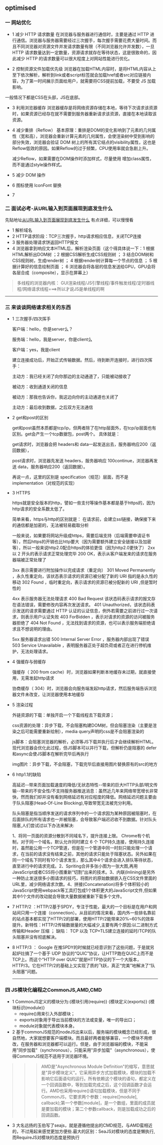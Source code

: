 ## optimised
### 一 网站优化
* 1 减少 HTTP 请求数量
在浏览器与服务器进行通信时，主要是通过 HTTP 进行通信。浏览器与服务器需要经过三次握手，每次握手需要花费大量时间。而且不同浏览器对资源文件并发请求数量有限（不同浏览器允许并发数），一旦 HTTP 请求数量达到一定数量，资源请求就存在等待状态，这是很致命的，因此减少 HTTP 的请求数量可以很大程度上对网站性能进行优化。

* 2 控制资源文件加载优先级
浏览器在加载HTML内容时，是将HTML内容从上至下依次解析，解析到link或者script标签就会加载href或者src对应链接内容，为了第一时间展示页面给用户，就需要将CSS提前加载，不要受 JS 加载影响。

一般情况下都是CSS在头部，JS在底部。

* 3 利用浏览器缓存
浏览器缓存是将网络资源存储在本地，等待下次请求该资源时，如果资源已经存在就不需要到服务器重新请求该资源，直接在本地读取该资源。

* 4 减少重排（Reflow）
    基本原理：重排是DOM的变化影响到了元素的几何属性（宽和高），浏览器会重新计算元素的几何属性，会使渲染树中受到影响的部分失效，浏览器会验证 DOM 树上的所有其它结点的visibility属性，这也是Reflow低效的原因。如果Reflow的过于频繁，CPU使用率就会急剧上升。

    减少Reflow，如果需要在DOM操作时添加样式，尽量使用 增加class属性，而不是通过style操作样式。

* 5 减少 DOM 操作

* 6 图标使用 IconFont 替换

* 7 

### 二 面试必考-从URL输入到页面展现到底发生什么
先贴地址[从URL输入到页面展现到底发生什么](https://mp.weixin.qq.com/s?__biz=MzAxODE2MjM1MA==&mid=2651555392&idx=1&sn=9042c990f82fe5d03f03e6af7536b4c3&chksm=80255181b752d897524a6f1ee332f245761c89a5e01d0cbf0499e3a74a21f3865f8cfff823cf&scene=21#wechat_redirect)
 有点详细，可以慢慢看
 
 * 1 解析域名
 * 2 HTTP请求阶段：TCP三次握手，http请求相应信息，关闭TCP连接
 * 3 服务器处理请求饼返回HTTP报文
 * 4 浏览器拿到响应文本HTML后，解析渲染页面（这个得具体说一下：1 根据HTML解析出DOM树 ；2 根据CSS解析生成CSS规则树 ； 3 结合DOM树和CSS规则树，生成render树 ； 4 根据render树计算每一个节点的信息 ； 5 根据计算好的信息绘制页面 ； 6 浏览器会将各层的信息发送给GPU，GPU会将各层合成（composite），显示在屏幕上）
 > 多线程的浏览器内核： GUI渲染线程/JS引擎线程/事件触发线程/定时器线程/网络请求线程===>所以才说JS是单线程的啊
 ***
 ### 三 来谈谈网络请求相关的东西
 * 1 三次握手/四次挥手
 
     客户端：hello，你是server么？

     服务端：hello，我是server，你是client么
 
     客户端：yes，我是client
         
     建立连接成功后，开始正式传输数据。然后，待到断开连接时，进行四次挥手：
        
     主动方：我已经关闭了向你那边的主动通道了，只能被动接收了
        
     被动方：收到通道关闭的信息
        
     被动方：那我也告诉你，我这边向你的主动通道也关闭了
        
     主动方：最后收到数据，之后双方无法通信
        
 * 2 get和post的区别
     
     get和post虽然本质都是tcp/ip，但两者除了在http层面外，在tcp/ip层面也有区别。get会产生一个tcp数据包，post两个。
     具体就是：
     
     get请求时，浏览器会把 headers和 data一起发送出去，服务器响应200（返回数据），
     
     post请求时，浏览器先发送 headers，服务器响应 100continue，浏览器再发送 data，服务器响应200（返回数据）。
     
     再说一点，这里的区别是 specification（规范）层面，而不是 implementation（对规范的实现）
  
  * 3 HTTPS
  
    https就是安全版本的http，譬如一些支付等操作基本都是基于https的，因为http请求的安全系数太低了。
  
    简单来看，https与http的区别就是： 在请求前，会建立ssl链接，确保接下来的通信都是加密的，无法被轻易截取分析
  
    一般来说，如果要将网站升级成https，需要后端支持（后端需要申请证书等），然后https的开销也比http要大（因为需要额外建立安全链接以及加密等），所以一般来说http2.0配合https的体验更佳（因为http2.0更快了）
    2xx 以 2 开头的表示请求正常处理完毕
    200 OK，表示从客户端发来的请求在服务器端被正常处理了
    
    3xx 表示需要进行附加操作以完成请求（重定向）
    301 Moved Permanently ，永久性重定向，该状态表示请求的资源已被分配了新的 URI
    指的是永久性的移动
    302 Found ，临时重定向，表示请求的资源已被分配新的 URI ,但是暂时性的
    
    4xx 表示服务器无法处理请求
    400 Bad Request 该状态码表示请求的报文存在语法错误，需要修改内容再次发送请求。
    401 Unauthorized，该状态码表示发送的请求需要通过 HTTP 认证的认证信息，例外若需要之前进行过一次请求，则表示用户认证失败
    403 ForBidden ，表示对请求的资源的访问被服务器拒绝了
    404 Not Found ，无法找到请求的资源，也可以表示服务端拒绝请求且不想说明的理由。
    
    5xx 服务器请求出错
    500 Internal Server Error ，服务器内部出现了错误
    503 Service Unavailable ，表明服务器正处于超负荷或者正在进行停机维护，无法处理请求。
    
  
  * 4 强缓存与弱缓存
  
    强缓存（ 200 from cache）时，浏览器如果判断本地缓存未过期，就直接使用，无需发起http请求
  
    协商缓存（ 304）时，浏览器会向服务端发起http请求，然后服务端告诉浏览器文件未改变，让浏览器使用本地缓存
  
  * 5 渲染过程
  
    外链资源的下载：单独开启一个下载线程去下载资源；
    
    css资源的处理：异步下载，不会阻塞构建DOM树，但会阻塞渲染（主要是渲染之后可能需要重新绘制），media query声明的css是不会阻塞渲染的
    
    js脚本：会阻塞浏览器的解析，必须等JS下载并执行后才会继续解析HTML。现代浏览器会优化此过程，但JS脚本可以并行下载，但解析仍是阻塞的 defer和async会使JS脚本在解析完毕后再执行
    
    img图片：异步下载，不会阻塞，下载完毕后直接用图片替换原有的src的地方
    
  * 6 http1.1的缺陷
  
    高延迟--带来页面加载速度的降低/无状态特性--带来的巨大HTTP头部/明文传输--带来的不安全性/不支持服务器推送消息：虽然近几年来网络带宽增长非常快，然而我们却并没有看到网络延迟有对应程度的降低。网络延迟问题主要由于队头阻塞(Head-Of-Line Blocking),导致带宽无法被充分利用。
    
    队头阻塞是指当顺序发送的请求序列中的一个请求因为某种原因被阻塞时，在后面排队的所有请求也一并被阻塞，会导致客户端迟迟收不到数据。针对队头阻塞,人们尝试过以下办法来解决:
    
    1、将同一页面的资源分散到不同域名下，提升连接上限。 Chrome有个机制，对于同一个域名，默认允许同时建立 6 个 TCP持久连接，使用持久连接时，虽然能公用一个TCP管道，但是在一个管道中同一时刻只能处理一个请求，在当前的请求没有结束之前，其他的请求只能处于阻塞状态。另外如果在同一个域名下同时有10个请求发生，那么其中4个请求会进入排队等待状态，直至进行中的请求完成。2、Spriting合并多张小图为一张大图,再用JavaScript或者CSS将小图重新“切割”出来的技术。3、内联(Inlining)是另外一种防止发送很多小图请求的技巧，将图片的原始数据嵌入在CSS文件里面的URL里，减少网络请求次数。4、拼接(Concatenation)将多个体积较小的JavaScript使用webpack等工具打包成1个体积更大的JavaScript文件,但如果其中1个文件的改动就会导致大量数据被重新下载多个文件。
    
  * 7 HTTP/2 ：HTTP/2基于SPDY，专注于性能，最大的一个目标是在用户和网站间只用一个连接（connection）。从目前的情况来看，国内外一些排名靠前的站点基本都实现了HTTP/2的部署，使用HTTP/2能带来20%~60%的效率提升。新特性：HTTP/2传输数据量的大幅减少,主要有两个原因:以二进制方式传输和Header 压缩 ； 缺陷： TCP 以及 TCP+TLS建立连接的延时/TCP的队头阻塞并没有彻底解决。
  
  * 8 HTTP/3 ： Google 在推SPDY的时候就已经意识到了这些问题，于是就另起炉灶搞了一个基于 UDP 协议的“QUIC”协议，让HTTP跑在QUIC上而不是TCP上。而这个“HTTP over QUIC”就是HTTP协议的下一个大版本，HTTP/3。它在HTTP/2的基础上又实现了质的飞跃，真正“完美”地解决了“队头阻塞”问题。
    ***
 ### 四 JS模块化编程之CommonJS,AMD,CMD
  
  * 1 CommonJS定义的模块分为:{模块引用(require)} {模块定义(exports)} {模块标识(module)} 
    *  require()用来引入外部模块；
    *  exports对象用于导出当前模块的方法或变量，唯一的导出口；
    *  module对象就代表模块本身。
  * 2 基于commonJS规范的nodeJS出来以后，服务端的模块概念已经形成，很自然地，大家就想要客户端模块。而且最好两者能够兼容，一个模块不用修改，在服务器和浏览器都可以运行。但是，由于浏览器端的模块，不能采用"同步加载"（synchronous），只能采用"异步加载"（asynchronous），使得CommonJS规范不适用于浏览器环境。    
 >>> AMD是"Asynchronous Module Definition"的缩写，意思就是"异步模块定义"。它采用异步方式加载模块，模块的加载不影响它后面语句的运行。所有依赖这个模块的语句，都定义在一个回调函数中，等到加载完成之后，这个回调函数才会运行。AMD也采用require()语句加载模块，但是不同于CommonJS，它要求两个参数：require([module], callback);第一个参数[module]，是一个数组，里面的成员就是要加载的模块；第二个参数callback，则是加载成功之后的回调函数。
 * 3 大名远扬的玉伯写了seajs，就是遵循他提出的CMD规范，与AMD蛮相近的，不过用起来感觉更加方便些.最大的区别：SeaJS对模块的态度是懒执行, 而RequireJS对模块的态度是预执行
                                                                                                                                   

  
 
 
 
 

